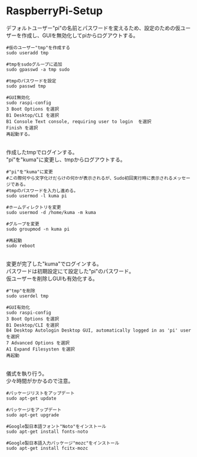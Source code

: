 # RaspberryPi-Setup

デフォルトユーザー"pi"の名前とパスワードを変えるため、設定のための仮ユーザーを作成し、GUIを無効化してpiからログアウトする。<br>

    #仮のユーザー"tmp"を作成する
    sudo useradd tmp
    
    #tmpをsudoグループに追加
    sudo gpasswd -a tmp sudo
    
    #tmpのパスワードを設定
    sudo passwd tmp

    #GUI無効化
    sudo raspi-config
    3 Boot Options を選択
    B1 Desktop/CLI を選択
    B1 Console Text console, requiring user to login  を選択
    Finish を選択
    再起動する。
    
<br>
作成したtmpでログインする。<br>
"pi"を"kuma"に変更し、tmpからログアウトする。<br>

    #"pi"を"kuma"に変更
    #この際何やら文字化けだらけの何かが表示されるが、Sudo初回実行時に表示されるメッセージである。
    #tmpのパスワードを入力し進める。
    sudo usermod -l kuma pi
    
    #ホームディレクトリを変更
    sudo usermod -d /home/kuma -m kuma
    
    #グループを変更
    sudo groupmod -n kuma pi
    
    #再起動
    sudo reboot

<br>
変更が完了した"kuma"でログインする。<br>
パスワードは初期設定にて設定した"pi"のパスワード。<br>
仮ユーザーを削除しGUIも有効化する。<br>

    #"tmp"を削除
    sudo userdel tmp
    
    #GUI有効化
    sudo raspi-config
    3 Boot Options を選択
    B1 Desktop/CLI を選択
    B4 Desktop Autologin Desktop GUI, automatically logged in as 'pi' user を選択
    7 Advanced Options を選択
    A1 Expand Filesysten を選択
    再起動

<br>
儀式を執り行う。<br>
少々時間がかかるので注意。<br>

    #パッケージリストをアップデート
    sudo apt-get update
    
    #パッケージをアップデート
    sudo apt-get upgrade
    
    #Google製日本語フォント"Noto"をインストール
    sudo apt-get install fonts-noto
    
    #Google製日本語入力パッケージ"mozc"をインストール
    sudo apt-get install fcitx-mozc
